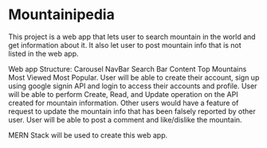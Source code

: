 # Mountainipedia

This project is a web app that lets user to search mountain in the world and get information about it. It also let user to post mountain info that is not listed in the web app. 

Web app Structure:
Carousel
NavBar
Search Bar
Content 
  Top Mountains
  Most Viewed
  Most Popular.
  User will be able to create their account, sign up using google signin API and login to access their accounts and profile. 
User will be able to perform Create, Read, and Update operation on the API created for mountain information. 
Other users would have a feature of request to update the mountain info that has been falsely reported by other user.
User will be able to post a comment and like/dislike the mountain.

MERN Stack will be used to create this web app.

